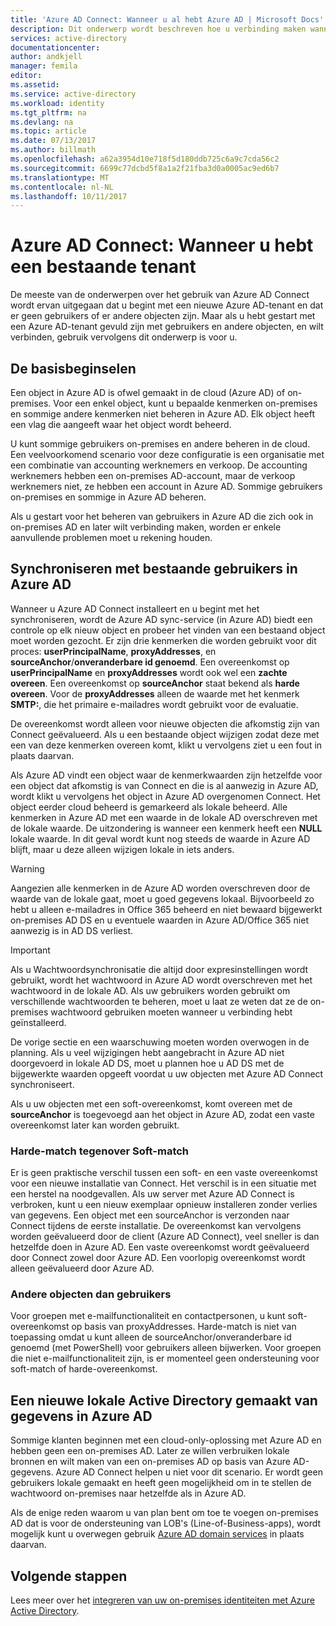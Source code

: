 ```yaml
---
title: 'Azure AD Connect: Wanneer u al hebt Azure AD | Microsoft Docs'
description: Dit onderwerp wordt beschreven hoe u verbinding maken wanneer u een bestaande Azure AD-tenant.
services: active-directory
documentationcenter: 
author: andkjell
manager: femila
editor: 
ms.assetid: 
ms.service: active-directory
ms.workload: identity
ms.tgt_pltfrm: na
ms.devlang: na
ms.topic: article
ms.date: 07/13/2017
ms.author: billmath
ms.openlocfilehash: a62a3954d10e718f5d180ddb725c6a9c7cda56c2
ms.sourcegitcommit: 6699c77dcbd5f8a1a2f21fba3d0a0005ac9ed6b7
ms.translationtype: MT
ms.contentlocale: nl-NL
ms.lasthandoff: 10/11/2017
---
```

# <a name="azure-ad-connect-when-you-have-an-existent-tenant"></a>Azure AD Connect: Wanneer u hebt een bestaande tenant
De meeste van de onderwerpen over het gebruik van Azure AD Connect wordt ervan uitgegaan dat u begint met een nieuwe Azure AD-tenant en dat er geen gebruikers of er andere objecten zijn. Maar als u hebt gestart met een Azure AD-tenant gevuld zijn met gebruikers en andere objecten, en wilt verbinden, gebruik vervolgens dit onderwerp is voor u.

## <a name="the-basics"></a>De basisbeginselen
Een object in Azure AD is ofwel gemaakt in de cloud (Azure AD) of on-premises. Voor een enkel object, kunt u bepaalde kenmerken on-premises en sommige andere kenmerken niet beheren in Azure AD. Elk object heeft een vlag die aangeeft waar het object wordt beheerd.

U kunt sommige gebruikers on-premises en andere beheren in de cloud. Een veelvoorkomend scenario voor deze configuratie is een organisatie met een combinatie van accounting werknemers en verkoop. De accounting werknemers hebben een on-premises AD-account, maar de verkoop werknemers niet, ze hebben een account in Azure AD. Sommige gebruikers on-premises en sommige in Azure AD beheren.

Als u gestart voor het beheren van gebruikers in Azure AD die zich ook in on-premises AD en later wilt verbinding maken, worden er enkele aanvullende problemen moet u rekening houden.

## <a name="sync-with-existing-users-in-azure-ad"></a>Synchroniseren met bestaande gebruikers in Azure AD
Wanneer u Azure AD Connect installeert en u begint met het synchroniseren, wordt de Azure AD sync-service (in Azure AD) biedt een controle op elk nieuw object en probeer het vinden van een bestaand object moet worden gezocht. Er zijn drie kenmerken die worden gebruikt voor dit proces: **userPrincipalName**, **proxyAddresses**, en **sourceAnchor**/**onveranderbare id genoemd**. Een overeenkomst op **userPrincipalName** en **proxyAddresses** wordt ook wel een **zachte overeen**. Een overeenkomst op **sourceAnchor** staat bekend als **harde overeen**. Voor de **proxyAddresses** alleen de waarde met het kenmerk **SMTP:**, die het primaire e-mailadres wordt gebruikt voor de evaluatie.

De overeenkomst wordt alleen voor nieuwe objecten die afkomstig zijn van Connect geëvalueerd. Als u een bestaande object wijzigen zodat deze met een van deze kenmerken overeen komt, klikt u vervolgens ziet u een fout in plaats daarvan.

Als Azure AD vindt een object waar de kenmerkwaarden zijn hetzelfde voor een object dat afkomstig is van Connect en die is al aanwezig in Azure AD, wordt klikt u vervolgens het object in Azure AD overgenomen Connect. Het object eerder cloud beheerd is gemarkeerd als lokale beheerd. Alle kenmerken in Azure AD met een waarde in de lokale AD overschreven met de lokale waarde. De uitzondering is wanneer een kenmerk heeft een **NULL** lokale waarde. In dit geval wordt kunt nog steeds de waarde in Azure AD blijft, maar u deze alleen wijzigen lokale in iets anders.

> [!WARNING]
> Aangezien alle kenmerken in de Azure AD worden overschreven door de waarde van de lokale gaat, moet u goed gegevens lokaal. Bijvoorbeeld zo hebt u alleen e-mailadres in Office 365 beheerd en niet bewaard bijgewerkt on-premises AD DS en u eventuele waarden in Azure AD/Office 365 niet aanwezig is in AD DS verliest.

> [!IMPORTANT]
> Als u Wachtwoordsynchronisatie die altijd door expresinstellingen wordt gebruikt, wordt het wachtwoord in Azure AD wordt overschreven met het wachtwoord in de lokale AD. Als uw gebruikers worden gebruikt om verschillende wachtwoorden te beheren, moet u laat ze weten dat ze de on-premises wachtwoord gebruiken moeten wanneer u verbinding hebt geïnstalleerd.

De vorige sectie en een waarschuwing moeten worden overwogen in de planning. Als u veel wijzigingen hebt aangebracht in Azure AD niet doorgevoerd in lokale AD DS, moet u plannen hoe u AD DS met de bijgewerkte waarden opgeeft voordat u uw objecten met Azure AD Connect synchroniseert.

Als u uw objecten met een soft-overeenkomst, komt overeen met de **sourceAnchor** is toegevoegd aan het object in Azure AD, zodat een vaste overeenkomst later kan worden gebruikt.

### <a name="hard-match-vs-soft-match"></a>Harde-match tegenover Soft-match
Er is geen praktische verschil tussen een soft- en een vaste overeenkomst voor een nieuwe installatie van Connect. Het verschil is in een situatie met een herstel na noodgevallen. Als uw server met Azure AD Connect is verbroken, kunt u een nieuw exemplaar opnieuw installeren zonder verlies van gegevens. Een object met een sourceAnchor is verzonden naar Connect tijdens de eerste installatie. De overeenkomst kan vervolgens worden geëvalueerd door de client (Azure AD Connect), veel sneller is dan hetzelfde doen in Azure AD. Een vaste overeenkomst wordt geëvalueerd door Connect zowel door Azure AD. Een voorlopig overeenkomst wordt alleen geëvalueerd door Azure AD.

### <a name="other-objects-than-users"></a>Andere objecten dan gebruikers
Voor groepen met e-mailfunctionaliteit en contactpersonen, u kunt soft-overeenkomst op basis van proxyAddresses. Harde-match is niet van toepassing omdat u kunt alleen de sourceAnchor/onveranderbare id genoemd (met PowerShell) voor gebruikers alleen bijwerken. Voor groepen die niet e-mailfunctionaliteit zijn, is er momenteel geen ondersteuning voor soft-match of harde-overeenkomst.

## <a name="create-a-new-on-premises-active-directory-from-data-in-azure-ad"></a>Een nieuwe lokale Active Directory gemaakt van gegevens in Azure AD
Sommige klanten beginnen met een cloud-only-oplossing met Azure AD en hebben geen een on-premises AD. Later ze willen verbruiken lokale bronnen en wilt maken van een on-premises AD op basis van Azure AD-gegevens. Azure AD Connect helpen u niet voor dit scenario. Er wordt geen gebruikers lokale gemaakt en heeft geen mogelijkheid om in te stellen de wachtwoord on-premises naar hetzelfde als in Azure AD.

Als de enige reden waarom u van plan bent om toe te voegen on-premises AD dat is voor de ondersteuning van LOB's (Line-of-Business-apps), wordt mogelijk kunt u overwegen gebruik [Azure AD domain services](../../active-directory-domain-services/index.md) in plaats daarvan.

## <a name="next-steps"></a>Volgende stappen
Lees meer over het [integreren van uw on-premises identiteiten met Azure Active Directory](active-directory-aadconnect.md).
